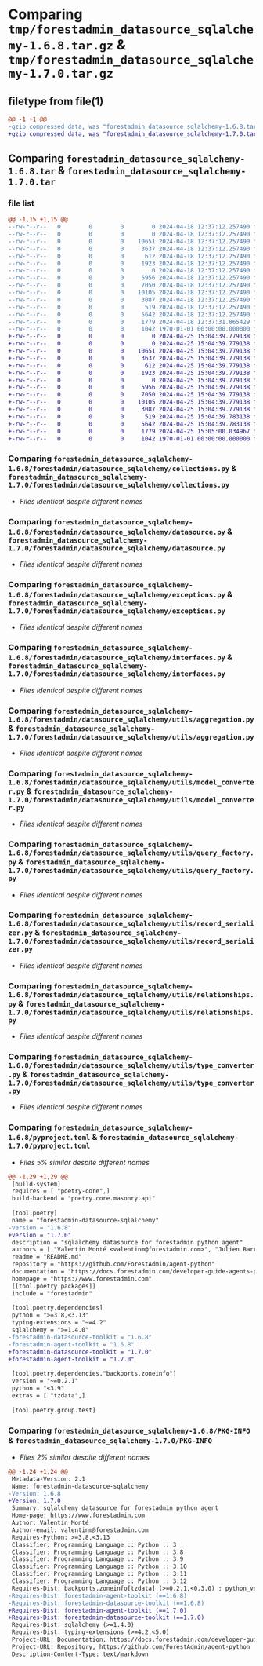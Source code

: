 # Comparing `tmp/forestadmin_datasource_sqlalchemy-1.6.8.tar.gz` & `tmp/forestadmin_datasource_sqlalchemy-1.7.0.tar.gz`

## filetype from file(1)

```diff
@@ -1 +1 @@
-gzip compressed data, was "forestadmin_datasource_sqlalchemy-1.6.8.tar", max compression
+gzip compressed data, was "forestadmin_datasource_sqlalchemy-1.7.0.tar", max compression
```

## Comparing `forestadmin_datasource_sqlalchemy-1.6.8.tar` & `forestadmin_datasource_sqlalchemy-1.7.0.tar`

### file list

```diff
@@ -1,15 +1,15 @@
--rw-r--r--   0        0        0        0 2024-04-18 12:37:12.257490 forestadmin_datasource_sqlalchemy-1.6.8/README.md
--rw-r--r--   0        0        0        0 2024-04-18 12:37:12.257490 forestadmin_datasource_sqlalchemy-1.6.8/forestadmin/datasource_sqlalchemy/__init__.py
--rw-r--r--   0        0        0    10651 2024-04-18 12:37:12.257490 forestadmin_datasource_sqlalchemy-1.6.8/forestadmin/datasource_sqlalchemy/collections.py
--rw-r--r--   0        0        0     3637 2024-04-18 12:37:12.257490 forestadmin_datasource_sqlalchemy-1.6.8/forestadmin/datasource_sqlalchemy/datasource.py
--rw-r--r--   0        0        0      612 2024-04-18 12:37:12.257490 forestadmin_datasource_sqlalchemy-1.6.8/forestadmin/datasource_sqlalchemy/exceptions.py
--rw-r--r--   0        0        0     1923 2024-04-18 12:37:12.257490 forestadmin_datasource_sqlalchemy-1.6.8/forestadmin/datasource_sqlalchemy/interfaces.py
--rw-r--r--   0        0        0        0 2024-04-18 12:37:12.257490 forestadmin_datasource_sqlalchemy-1.6.8/forestadmin/datasource_sqlalchemy/utils/__init__.py
--rw-r--r--   0        0        0     5956 2024-04-18 12:37:12.257490 forestadmin_datasource_sqlalchemy-1.6.8/forestadmin/datasource_sqlalchemy/utils/aggregation.py
--rw-r--r--   0        0        0     7050 2024-04-18 12:37:12.257490 forestadmin_datasource_sqlalchemy-1.6.8/forestadmin/datasource_sqlalchemy/utils/model_converter.py
--rw-r--r--   0        0        0    10105 2024-04-18 12:37:12.257490 forestadmin_datasource_sqlalchemy-1.6.8/forestadmin/datasource_sqlalchemy/utils/query_factory.py
--rw-r--r--   0        0        0     3087 2024-04-18 12:37:12.257490 forestadmin_datasource_sqlalchemy-1.6.8/forestadmin/datasource_sqlalchemy/utils/record_serializer.py
--rw-r--r--   0        0        0      519 2024-04-18 12:37:12.257490 forestadmin_datasource_sqlalchemy-1.6.8/forestadmin/datasource_sqlalchemy/utils/relationships.py
--rw-r--r--   0        0        0     5642 2024-04-18 12:37:12.257490 forestadmin_datasource_sqlalchemy-1.6.8/forestadmin/datasource_sqlalchemy/utils/type_converter.py
--rw-r--r--   0        0        0     1779 2024-04-18 12:37:31.865429 forestadmin_datasource_sqlalchemy-1.6.8/pyproject.toml
--rw-r--r--   0        0        0     1042 1970-01-01 00:00:00.000000 forestadmin_datasource_sqlalchemy-1.6.8/PKG-INFO
+-rw-r--r--   0        0        0        0 2024-04-25 15:04:39.779138 forestadmin_datasource_sqlalchemy-1.7.0/README.md
+-rw-r--r--   0        0        0        0 2024-04-25 15:04:39.779138 forestadmin_datasource_sqlalchemy-1.7.0/forestadmin/datasource_sqlalchemy/__init__.py
+-rw-r--r--   0        0        0    10651 2024-04-25 15:04:39.779138 forestadmin_datasource_sqlalchemy-1.7.0/forestadmin/datasource_sqlalchemy/collections.py
+-rw-r--r--   0        0        0     3637 2024-04-25 15:04:39.779138 forestadmin_datasource_sqlalchemy-1.7.0/forestadmin/datasource_sqlalchemy/datasource.py
+-rw-r--r--   0        0        0      612 2024-04-25 15:04:39.779138 forestadmin_datasource_sqlalchemy-1.7.0/forestadmin/datasource_sqlalchemy/exceptions.py
+-rw-r--r--   0        0        0     1923 2024-04-25 15:04:39.779138 forestadmin_datasource_sqlalchemy-1.7.0/forestadmin/datasource_sqlalchemy/interfaces.py
+-rw-r--r--   0        0        0        0 2024-04-25 15:04:39.779138 forestadmin_datasource_sqlalchemy-1.7.0/forestadmin/datasource_sqlalchemy/utils/__init__.py
+-rw-r--r--   0        0        0     5956 2024-04-25 15:04:39.779138 forestadmin_datasource_sqlalchemy-1.7.0/forestadmin/datasource_sqlalchemy/utils/aggregation.py
+-rw-r--r--   0        0        0     7050 2024-04-25 15:04:39.779138 forestadmin_datasource_sqlalchemy-1.7.0/forestadmin/datasource_sqlalchemy/utils/model_converter.py
+-rw-r--r--   0        0        0    10105 2024-04-25 15:04:39.779138 forestadmin_datasource_sqlalchemy-1.7.0/forestadmin/datasource_sqlalchemy/utils/query_factory.py
+-rw-r--r--   0        0        0     3087 2024-04-25 15:04:39.779138 forestadmin_datasource_sqlalchemy-1.7.0/forestadmin/datasource_sqlalchemy/utils/record_serializer.py
+-rw-r--r--   0        0        0      519 2024-04-25 15:04:39.783138 forestadmin_datasource_sqlalchemy-1.7.0/forestadmin/datasource_sqlalchemy/utils/relationships.py
+-rw-r--r--   0        0        0     5642 2024-04-25 15:04:39.783138 forestadmin_datasource_sqlalchemy-1.7.0/forestadmin/datasource_sqlalchemy/utils/type_converter.py
+-rw-r--r--   0        0        0     1779 2024-04-25 15:05:00.034967 forestadmin_datasource_sqlalchemy-1.7.0/pyproject.toml
+-rw-r--r--   0        0        0     1042 1970-01-01 00:00:00.000000 forestadmin_datasource_sqlalchemy-1.7.0/PKG-INFO
```

### Comparing `forestadmin_datasource_sqlalchemy-1.6.8/forestadmin/datasource_sqlalchemy/collections.py` & `forestadmin_datasource_sqlalchemy-1.7.0/forestadmin/datasource_sqlalchemy/collections.py`

 * *Files identical despite different names*

### Comparing `forestadmin_datasource_sqlalchemy-1.6.8/forestadmin/datasource_sqlalchemy/datasource.py` & `forestadmin_datasource_sqlalchemy-1.7.0/forestadmin/datasource_sqlalchemy/datasource.py`

 * *Files identical despite different names*

### Comparing `forestadmin_datasource_sqlalchemy-1.6.8/forestadmin/datasource_sqlalchemy/exceptions.py` & `forestadmin_datasource_sqlalchemy-1.7.0/forestadmin/datasource_sqlalchemy/exceptions.py`

 * *Files identical despite different names*

### Comparing `forestadmin_datasource_sqlalchemy-1.6.8/forestadmin/datasource_sqlalchemy/interfaces.py` & `forestadmin_datasource_sqlalchemy-1.7.0/forestadmin/datasource_sqlalchemy/interfaces.py`

 * *Files identical despite different names*

### Comparing `forestadmin_datasource_sqlalchemy-1.6.8/forestadmin/datasource_sqlalchemy/utils/aggregation.py` & `forestadmin_datasource_sqlalchemy-1.7.0/forestadmin/datasource_sqlalchemy/utils/aggregation.py`

 * *Files identical despite different names*

### Comparing `forestadmin_datasource_sqlalchemy-1.6.8/forestadmin/datasource_sqlalchemy/utils/model_converter.py` & `forestadmin_datasource_sqlalchemy-1.7.0/forestadmin/datasource_sqlalchemy/utils/model_converter.py`

 * *Files identical despite different names*

### Comparing `forestadmin_datasource_sqlalchemy-1.6.8/forestadmin/datasource_sqlalchemy/utils/query_factory.py` & `forestadmin_datasource_sqlalchemy-1.7.0/forestadmin/datasource_sqlalchemy/utils/query_factory.py`

 * *Files identical despite different names*

### Comparing `forestadmin_datasource_sqlalchemy-1.6.8/forestadmin/datasource_sqlalchemy/utils/record_serializer.py` & `forestadmin_datasource_sqlalchemy-1.7.0/forestadmin/datasource_sqlalchemy/utils/record_serializer.py`

 * *Files identical despite different names*

### Comparing `forestadmin_datasource_sqlalchemy-1.6.8/forestadmin/datasource_sqlalchemy/utils/relationships.py` & `forestadmin_datasource_sqlalchemy-1.7.0/forestadmin/datasource_sqlalchemy/utils/relationships.py`

 * *Files identical despite different names*

### Comparing `forestadmin_datasource_sqlalchemy-1.6.8/forestadmin/datasource_sqlalchemy/utils/type_converter.py` & `forestadmin_datasource_sqlalchemy-1.7.0/forestadmin/datasource_sqlalchemy/utils/type_converter.py`

 * *Files identical despite different names*

### Comparing `forestadmin_datasource_sqlalchemy-1.6.8/pyproject.toml` & `forestadmin_datasource_sqlalchemy-1.7.0/pyproject.toml`

 * *Files 5% similar despite different names*

```diff
@@ -1,29 +1,29 @@
 [build-system]
 requires = [ "poetry-core",]
 build-backend = "poetry.core.masonry.api"
 
 [tool.poetry]
 name = "forestadmin-datasource-sqlalchemy"
-version = "1.6.8"
+version = "1.7.0"
 description = "sqlalchemy datasource for forestadmin python agent"
 authors = [ "Valentin Monté <valentinm@forestadmin.com>", "Julien Barreau <julien.barreau@forestadmin.com>",]
 readme = "README.md"
 repository = "https://github.com/ForestAdmin/agent-python"
 documentation = "https://docs.forestadmin.com/developer-guide-agents-python/"
 homepage = "https://www.forestadmin.com"
 [[tool.poetry.packages]]
 include = "forestadmin"
 
 [tool.poetry.dependencies]
 python = ">=3.8,<3.13"
 typing-extensions = "~=4.2"
 sqlalchemy = ">=1.4.0"
-forestadmin-datasource-toolkit = "1.6.8"
-forestadmin-agent-toolkit = "1.6.8"
+forestadmin-datasource-toolkit = "1.7.0"
+forestadmin-agent-toolkit = "1.7.0"
 
 [tool.poetry.dependencies."backports.zoneinfo"]
 version = "~=0.2.1"
 python = "<3.9"
 extras = [ "tzdata",]
 
 [tool.poetry.group.test]
```

### Comparing `forestadmin_datasource_sqlalchemy-1.6.8/PKG-INFO` & `forestadmin_datasource_sqlalchemy-1.7.0/PKG-INFO`

 * *Files 2% similar despite different names*

```diff
@@ -1,24 +1,24 @@
 Metadata-Version: 2.1
 Name: forestadmin-datasource-sqlalchemy
-Version: 1.6.8
+Version: 1.7.0
 Summary: sqlalchemy datasource for forestadmin python agent
 Home-page: https://www.forestadmin.com
 Author: Valentin Monté
 Author-email: valentinm@forestadmin.com
 Requires-Python: >=3.8,<3.13
 Classifier: Programming Language :: Python :: 3
 Classifier: Programming Language :: Python :: 3.8
 Classifier: Programming Language :: Python :: 3.9
 Classifier: Programming Language :: Python :: 3.10
 Classifier: Programming Language :: Python :: 3.11
 Classifier: Programming Language :: Python :: 3.12
 Requires-Dist: backports.zoneinfo[tzdata] (>=0.2.1,<0.3.0) ; python_version < "3.9"
-Requires-Dist: forestadmin-agent-toolkit (==1.6.8)
-Requires-Dist: forestadmin-datasource-toolkit (==1.6.8)
+Requires-Dist: forestadmin-agent-toolkit (==1.7.0)
+Requires-Dist: forestadmin-datasource-toolkit (==1.7.0)
 Requires-Dist: sqlalchemy (>=1.4.0)
 Requires-Dist: typing-extensions (>=4.2,<5.0)
 Project-URL: Documentation, https://docs.forestadmin.com/developer-guide-agents-python/
 Project-URL: Repository, https://github.com/ForestAdmin/agent-python
 Description-Content-Type: text/markdown
```

